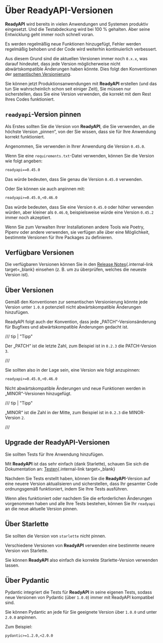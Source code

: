 # Über ReadyAPI-Versionen

**ReadyAPI** wird bereits in vielen Anwendungen und Systemen produktiv eingesetzt. Und die Testabdeckung wird bei 100 % gehalten. Aber seine Entwicklung geht immer noch schnell voran.

Es werden regelmäßig neue Funktionen hinzugefügt, Fehler werden regelmäßig behoben und der Code wird weiterhin kontinuierlich verbessert.

Aus diesem Grund sind die aktuellen Versionen immer noch `0.x.x`, was darauf hindeutet, dass jede Version möglicherweise nicht abwärtskompatible Änderungen haben könnte. Dies folgt den Konventionen der <a href="https://semver.org/" class="external-link" target="_blank">semantischen Versionierung</a>.

Sie können jetzt Produktionsanwendungen mit **ReadyAPI** erstellen (und das tun Sie wahrscheinlich schon seit einiger Zeit), Sie müssen nur sicherstellen, dass Sie eine Version verwenden, die korrekt mit dem Rest Ihres Codes funktioniert.

## `readyapi`-Version pinnen

Als Erstes sollten Sie die Version von **ReadyAPI**, die Sie verwenden, an die höchste Version „pinnen“, von der Sie wissen, dass sie für Ihre Anwendung korrekt funktioniert.

Angenommen, Sie verwenden in Ihrer Anwendung die Version `0.45.0`.

Wenn Sie eine `requirements.txt`-Datei verwenden, können Sie die Version wie folgt angeben:

```txt
readyapi==0.45.0
```

Das würde bedeuten, dass Sie genau die Version `0.45.0` verwenden.

Oder Sie können sie auch anpinnen mit:

```txt
readyapi>=0.45.0,<0.46.0
```

Das würde bedeuten, dass Sie eine Version `0.45.0` oder höher verwenden würden, aber kleiner als `0.46.0`, beispielsweise würde eine Version `0.45.2` immer noch akzeptiert.

Wenn Sie zum Verwalten Ihrer Installationen andere Tools wie Poetry, Pipenv oder andere verwenden, sie verfügen alle über eine Möglichkeit, bestimmte Versionen für Ihre Packages zu definieren.

## Verfügbare Versionen

Die verfügbaren Versionen können Sie in den [Release Notes](../release-notes.md){.internal-link target=_blank} einsehen (z. B. um zu überprüfen, welches die neueste Version ist).

## Über Versionen

Gemäß den Konventionen zur semantischen Versionierung könnte jede Version unter `1.0.0` potenziell nicht abwärtskompatible Änderungen hinzufügen.

ReadyAPI folgt auch der Konvention, dass jede „PATCH“-Versionsänderung für Bugfixes und abwärtskompatible Änderungen gedacht ist.

/// tip | "Tipp"

Der „PATCH“ ist die letzte Zahl, zum Beispiel ist in `0.2.3` die PATCH-Version `3`.

///

Sie sollten also in der Lage sein, eine Version wie folgt anzupinnen:

```txt
readyapi>=0.45.0,<0.46.0
```

Nicht abwärtskompatible Änderungen und neue Funktionen werden in „MINOR“-Versionen hinzugefügt.

/// tip | "Tipp"

„MINOR“ ist die Zahl in der Mitte, zum Beispiel ist in `0.2.3` die MINOR-Version `2`.

///

## Upgrade der ReadyAPI-Versionen

Sie sollten Tests für Ihre Anwendung hinzufügen.

Mit **ReadyAPI** ist das sehr einfach (dank Starlette), schauen Sie sich die Dokumentation an: [Testen](../tutorial/testing.md){.internal-link target=_blank}

Nachdem Sie Tests erstellt haben, können Sie die **ReadyAPI**-Version auf eine neuere Version aktualisieren und sicherstellen, dass Ihr gesamter Code ordnungsgemäß funktioniert, indem Sie Ihre Tests ausführen.

Wenn alles funktioniert oder nachdem Sie die erforderlichen Änderungen vorgenommen haben und alle Ihre Tests bestehen, können Sie Ihr `readyapi` an die neue aktuelle Version pinnen.

## Über Starlette

Sie sollten die Version von `starlette` nicht pinnen.

Verschiedene Versionen von **ReadyAPI** verwenden eine bestimmte neuere Version von Starlette.

Sie können **ReadyAPI** also einfach die korrekte Starlette-Version verwenden lassen.

## Über Pydantic

Pydantic integriert die Tests für **ReadyAPI** in seine eigenen Tests, sodass neue Versionen von Pydantic (über `1.0.0`) immer mit ReadyAPI kompatibel sind.

Sie können Pydantic an jede für Sie geeignete Version über `1.0.0` und unter `2.0.0` anpinnen.

Zum Beispiel:
```txt
pydantic>=1.2.0,<2.0.0
```
